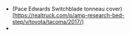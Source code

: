 * (Pace Edwards Switchblade tonneau cover)[https://realtruck.com/p/amp-research-bed-step/v/toyota/tacoma/2017/]
* 
